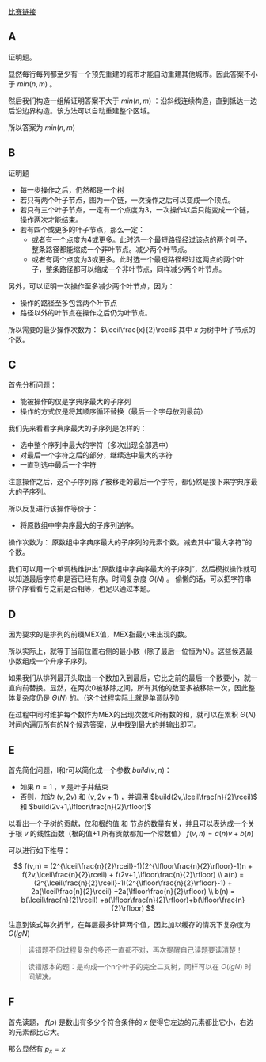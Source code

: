 [比赛链接](https://codeforces.com/contest/1905)

## A

证明题。

显然每行每列都至少有一个预先重建的城市才能自动重建其他城市。因此答案不小于 $min(n, m)$ 。

然后我们构造一组解证明答案不大于 $min(n,m)$ ：沿斜线连续构造，直到抵达一边后沿边界构造。该方法可以自动重建整个区域。

所以答案为 $min(n,m)$ 

## B

证明题

* 每一步操作之后，仍然都是一个树
* 若只有两个叶子节点，图为一个链，一次操作之后可以变成一个顶点。
* 若只有三个叶子节点，一定有一个点度为3，一次操作以后只能变成一个链，操作两次才能结束。
* 若有四个或更多的叶子节点，那么一定：
    * 或者有一个点度为4或更多。此时选一个最短路径经过该点的两个叶子，整条路径都能缩成一个非叶节点。减少两个叶节点。
    * 或者有两个点度为3或更多。此时选一个最短路径经过这两点的两个叶子，整条路径都可以缩成一个非叶节点，同样减少两个叶节点。

另外，可以证明一次操作至多减少两个叶节点，因为：

* 操作的路径至多包含两个叶节点
* 路径以外的叶节点在操作之后仍为叶节点。

所以需要的最少操作次数为： $\lceil\frac{x}{2}\rceil$ 其中 $x$ 为树中叶子节点的个数。

## C

首先分析问题：

* 能被操作的仅是字典序最大的子序列
* 操作的方式仅是将其顺序循环替换（最后一个字母放到最前）

我们先来看看字典序最大的子序列是怎样的：

* 选中整个序列中最大的字符（多次出现全部选中）
* 对最后一个字符之后的部分，继续选中最大的字符
* 一直到选中最后一个字符

注意操作之后，这个子序列除了被移走的最后一个字符，都仍然是接下来字典序最大的子序列。

所以反复进行该操作等价于：

* 将原数组中字典序最大的子序列逆序。

操作次数为： 原数组中字典序最大的子序列的元素个数，减去其中“最大字符”的个数。

我们可以用一个单调栈维护出“原数组中字典序最大的子序列”，然后模拟操作就可以知道最后字符串是否已经有序。时间复杂度 $\Theta(N)$ 。 偷懒的话，可以把字符串排个序看看与之前是否相等，也足以通过本题。

## D

因为要求的是排列的前缀MEX值，MEX指最小未出现的数。

所以实际上，就等于当前位置右侧的最小数（除了最后一位恒为N）。这些候选最小数组成一个升序子序列。

如果我们从排列最开头取出一个数加入到最后，它比之前的最后一个数要小，就一直向前替换。显然，在两次0被移除之间，所有其他的数至多被移除一次，因此整体复杂度仍是 $\Theta(N)$ 的。（这个过程实际上就是单调队列）

在过程中同时维护每个数作为MEX的出现次数和所有数的和，就可以在累积 $\Theta(N)$ 时间内遍历所有的N个候选答案，从中找到最大的并输出即可。

## E

首先简化问题，l和r可以简化成一个参数 $build(v, n)$：

* 如果 $n=1$ ，$v$ 是叶子并结束
* 否则，加边 $(v,2v)$ 和 $(v,2v+1)$ ，并调用 $build(2v,\lceil\frac{n}{2}\rceil)$ 和 $build(2v+1,\lfloor\frac{n}{2}\rfloor)$

以看出一个子树的贡献，仅和根的值 和 节点的数量有关，并且可以表达成一个关于根 $v$ 的线性函数（根的值+1 所有贡献都加一个常数值） $f(v,n)=a(n)v+b(n)$

可以进行如下推导：

$$
f(v,n) = (2^{\lceil\frac{n}{2}\rceil}-1)(2^{\lfloor\frac{n}{2}\rfloor}-1)n + f(2v,\lceil\frac{n}{2}\rceil) + f(2v+1,\lfloor\frac{n}{2}\rfloor) \\
a(n) = (2^{\lceil\frac{n}{2}\rceil}-1)(2^{\lfloor\frac{n}{2}\rfloor}-1) + 2a(\lceil\frac{n}{2}\rceil) +2a(\lfloor\frac{n}{2}\rfloor) \\
b(n) = b(\lceil\frac{n}{2}\rceil) +a(\lfloor\frac{n}{2}\rfloor)+b(\lfloor\frac{n}{2}\rfloor)
$$

注意到该式每次折半，在每层最多计算两个值，因此加以缓存的情况下复杂度为 $O(lgN)$ 

> 读错题不但过程复杂的多还一直都不对，再次提醒自己读题要读清楚！

> 读错版本的题：是构成一个n个叶子的完全二叉树，同样可以在 $O(lgN)$ 时间解决。

## F

首先读题， $f(p)$ 是数出有多少个符合条件的 $x$ 使得它左边的元素都比它小，右边的元素都比它大。

那么显然有 $p_x=x$
